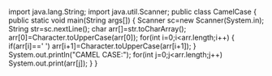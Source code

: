 import java.lang.String;
import java.util.Scanner;
public class CamelCase
{
  public static void main(String args[])
  {
    Scanner sc=new Scanner(System.in);
    String str=sc.nextLine();
    char arr[]=str.toCharArray();
    arr[0]=Character.toUpperCase(arr[0]);
    for(int i=0;i<arr.length;i++)
    {
      if(arr[i]==' ')
           arr[i+1]=Character.toUpperCase(arr[i+1]);
     }
     System.out.println("CAMEL CASE:");
     for(int j=0;j<arr.length;j++)
     System.out.print(arr[j]);
    }
   }
